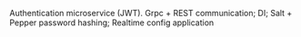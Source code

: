 Authentication microservice (JWT). Grpc + REST communication; DI; Salt + Pepper password hashing; Realtime config application
